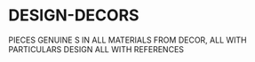 DESIGN-DECORS
=============

PIECES GENUINE S IN ALL MATERIALS FROM DECOR, ALL WITH PARTICULARS DESIGN  ALL WITH REFERENCES
